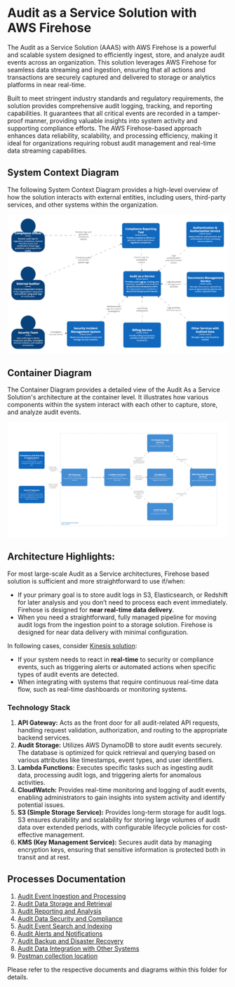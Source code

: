 # Audit as a Service Solution with AWS Firehose

The Audit as a Service Solution (AAAS) with AWS Firehose is a powerful and scalable system designed to efficiently ingest, store, and analyze audit events across an organization. This solution leverages AWS Firehose for seamless data streaming and ingestion, ensuring that all actions and transactions are securely captured and delivered to storage or analytics platforms in near real-time.

Built to meet stringent industry standards and regulatory requirements, the solution provides comprehensive audit logging, tracking, and reporting capabilities. It guarantees that all critical events are recorded in a tamper-proof manner, providing valuable insights into system activity and supporting compliance efforts. The AWS Firehose-based approach enhances data reliability, scalability, and processing efficiency, making it ideal for organizations requiring robust audit management and real-time data streaming capabilities.

## System Context Diagram
The following System Context Diagram provides a high-level overview of how the solution interacts with external entities, including users, third-party services, and other systems within the organization.

![System Context Diagram](./system-context-diagram.png)


## Container Diagram
The Container Diagram provides a detailed view of the Audit As a Service Solution's architecture at the container level. It illustrates how various components within the system interact with each other to capture, store, and analyze audit events.

![Containers Diagram](./containers-view.svg)

## Architecture Highlights:

For most large-scale Audit as a Service architectures, Firehose based solution is sufficient and more straightforward to use if/when:

- If your primary goal is to store audit logs in S3, Elasticsearch, or Redshift for later analysis and you don’t need to process each event immediately. Firehose is designed for **near real-time data delivery**.
- When you need a straightforward, fully managed pipeline for moving audit logs from the ingestion point to a storage solution. Firehose is designed for near data delivery with minimal configuration.

In following cases, consider [Kinesis solution](#):

- If your system needs to react in **real-time** to security or compliance events, such as triggering alerts or automated actions when specific types of audit events are detected.
- When integrating with systems that require continuous real-time data flow, such as real-time dashboards or monitoring systems.



### Technology Stack

1. **API Gateway:** Acts as the front door for all audit-related API requests, handling request validation, authorization, and routing to the appropriate backend services.
2. **Audit Storage:** Utilizes AWS DynamoDB to store audit events securely. The database is optimized for quick retrieval and querying based on various attributes like timestamps, event types, and user identifiers.
3. **Lambda Functions:** Executes specific tasks such as ingesting audit data, processing audit logs, and triggering alerts for anomalous activities.
4. **CloudWatch:** Provides real-time monitoring and logging of audit events, enabling administrators to gain insights into system activity and identify potential issues.
5. **S3 (Simple Storage Service):** Provides long-term storage for audit logs. S3 ensures durability and scalability for storing large volumes of audit data over extended periods, with configurable lifecycle policies for cost-effective management.
6. **KMS (Key Management Service):** Secures audit data by managing encryption keys, ensuring that sensitive information is protected both in transit and at rest.

## Processes Documentation
1. [Audit Event Ingestion and Processing](https://github.com/daria-serkova/aws-cdk/tree/main/audit-services/audit-as-service/architecture/audit-event-ingestion)
2. [Audit Data Storage and Retrieval](#)
3. [Audit Reporting and Analysis](#)
4. [Audit Data Security and Compliance](#)
5. [Audit Event Search and Indexing](#)
6. [Audit Alerts and Notifications](#)
7. [Audit Backup and Disaster Recovery](#)
8. [Audit Data Integration with Other Systems](#)
9. [Postman collection location](#)

Please refer to the respective documents and diagrams within this folder for details.